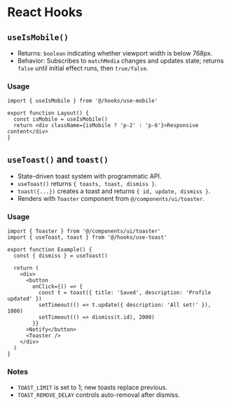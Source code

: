 # React Hooks

## `useIsMobile()`
- Returns: `boolean` indicating whether viewport width is below 768px.
- Behavior: Subscribes to `matchMedia` changes and updates state; returns `false` until initial effect runs, then `true/false`.

### Usage
```tsx
import { useIsMobile } from '@/hooks/use-mobile'

export function Layout() {
  const isMobile = useIsMobile()
  return <div className={isMobile ? 'p-2' : 'p-6'}>Responsive content</div>
}
```

## `useToast()` and `toast()`
- State-driven toast system with programmatic API.
- `useToast()` returns `{ toasts, toast, dismiss }`.
- `toast({...})` creates a toast and returns `{ id, update, dismiss }`.
- Renders with `Toaster` component from `@/components/ui/toaster`.

### Usage
```tsx
import { Toaster } from '@/components/ui/toaster'
import { useToast, toast } from '@/hooks/use-toast'

export function Example() {
  const { dismiss } = useToast()

  return (
    <div>
      <button
        onClick={() => {
          const t = toast({ title: 'Saved', description: 'Profile updated' })
          setTimeout(() => t.update({ description: 'All set!' }), 1000)
          setTimeout(() => dismiss(t.id), 2000)
        }}
      >Notify</button>
      <Toaster />
    </div>
  )
}
```

### Notes
- `TOAST_LIMIT` is set to 1; new toasts replace previous.
- `TOAST_REMOVE_DELAY` controls auto-removal after dismiss.
